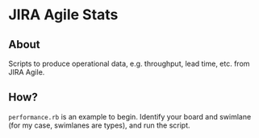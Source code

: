 JIRA Agile Stats
================

About
-----

Scripts to produce operational data, e.g. throughput, lead time, etc. from JIRA Agile.

How?
----

`performance.rb` is an example to begin. Identify your board and swimlane (for my case, swimlanes are types), and run the script.



